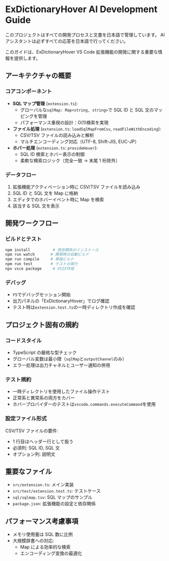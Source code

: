 # ExDictionaryHover AI Development Guide

このプロジェクトはすべての開発プロセスと文書を日本語で管理しています。
AI アシスタントは必ずすべての応答を日本語で行ってください。

このガイドは、ExDictionaryHover VS Code 拡張機能の開発に関する重要な情報を提供します。

## アーキテクチャの概要

### コアコンポーネント

- **SQL マップ管理** (`extension.ts`):
  - グローバルな`sqlMap: Map<string, string>`で SQL ID と SQL 文のマッピングを管理
  - パフォーマンス重視の設計：O(1)検索を実現
- **ファイル処理** (`extension.ts`: `loadSqlMapFromCsv`, `readFileWithEncoding`):
  - CSV/TSV ファイルの読み込みと解析
  - マルチエンコーディング対応（UTF-8, Shift-JIS, EUC-JP）
- **ホバー処理** (`extension.ts`: `provideHover`):
  - SQL ID 検索とホバー表示の制御
  - 柔軟な検索ロジック（完全一致 → 末尾 1 桁除外）

### データフロー

1. 拡張機能アクティベーション時に CSV/TSV ファイルを読み込み
2. SQL ID と SQL 文を Map に格納
3. エディタでのホバーイベント時に Map を検索
4. 該当する SQL 文を表示

## 開発ワークフロー

### ビルドとテスト

```bash
npm install          # 依存関係のインストール
npm run watch       # 開発時の自動ビルド
npm run compile     # 単独ビルド
npm run test        # テストの実行
npx vsce package     # VSIX作成
```

### デバッグ

- `F5`でデバッグセッション開始
- 出力パネルの「ExDictionaryHover」でログ確認
- テスト時は`extension.test.ts`の一時ディレクトリ作成を確認

## プロジェクト固有の規約

### コードスタイル

- TypeScript の厳格な型チェック
- グローバル変数は最小限（`sqlMap`と`outputChannel`のみ）
- エラー処理は出力チャネルとユーザー通知の併用

### テスト規約

- 一時ディレクトリを使用したファイル操作テスト
- 正常系と異常系の両方をカバー
- ホバープロバイダーのテストは`vscode.commands.executeCommand`を使用

### 設定ファイル形式

CSV/TSV ファイルの要件:

- 1 行目はヘッダー行として扱う
- 必須列: SQL ID, SQL 文
- オプション列: 説明文

## 重要なファイル

- `src/extension.ts`: メイン実装
- `src/test/extension.test.ts`: テストケース
- `sql/sqlmap.tsv`: SQL マップのサンプル
- `package.json`: 拡張機能の設定と依存関係

## パフォーマンス考慮事項

- メモリ使用量は SQL 数に比例
- 大規模辞書への対応:
  - Map による効率的な検索
  - エンコーディング変換の最適化

